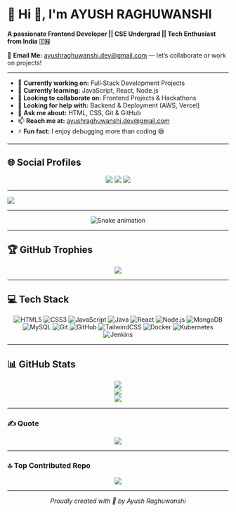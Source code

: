 # 💫 Hi 👋, I'm AYUSH RAGHUWANSHI  
**A passionate Frontend Developer || CSE Undergrad || Tech Enthusiast from India 🇮🇳**

📧 **Email Me:** ayushraghuwanshi.dev@gmail.com — let’s collaborate or work on projects!

<hr>

- 🔭 **Currently working on:** Full‑Stack Development Projects  
- 🌱 **Currently learning:** JavaScript, React, Node.js  
- 👯 **Looking to collaborate on:** Frontend Projects & Hackathons  
- 🤝 **Looking for help with:** Backend & Deployment (AWS, Vercel)  
- 💬 **Ask me about:** HTML, CSS, Git & GitHub  
- 📫 **Reach me at:** ayushraghuwanshi.dev@gmail.com  
- ⚡ **Fun fact:** I enjoy debugging more than coding 😄

<hr>

## 🌐 Social Profiles  
<p align="center">
  <a href="https://linkedin.com/in/ayush-raghuwanshi-dev"><img src="https://img.shields.io/badge/LinkedIn-AYUSH%20RAGHUWANSHI-0077B5?style=for-the-badge&logo=linkedin&logoColor=white" /></a>
  <a href="https://instagram.com/_aayush_raghuwanshi_"><img src="https://img.shields.io/badge/Instagram-_aayush_raghuwanshi_-E4405F?style=for-the-badge&logo=instagram&logoColor=white" /></a>
  <a href="https://leetcode.com/ayush_raghuwanshii"><img src="https://img.shields.io/badge/LeetCode-Ayush-orange?style=for-the-badge&logo=leetcode&logoColor=white" /></a>
</p>

<hr>

[![](https://visitcount.itsvg.in/api?id=ayush-raghuwanshi-dev&icon=0&color=4)](https://visitcount.itsvg.in)

<hr>

<!-- Snake Game Animation -->  
<div align="center">  
  <img src="https://profile-readme-generator.com/assets/snake.svg" alt="Snake animation" />  
</div>

<hr>

## 🏆 GitHub Trophies  
<p align="center">
  <img src="https://github-profile-trophy.vercel.app/?username=ayush-raghuwanshi-dev&theme=radical&no-bg=false&margin-w=4" />
</p>

<hr>

## 💻 Tech Stack  
<p align="center">
  <img alt="HTML5" src="https://img.shields.io/badge/html5-%23E34F26.svg?style=for-the-badge&logo=html5&logoColor=white">
  <img alt="CSS3" src="https://img.shields.io/badge/css3-%231572B6.svg?style=for-the-badge&logo=css3&logoColor=white">
  <img alt="JavaScript" src="https://img.shields.io/badge/javascript-%23F7DF1E.svg?style=for-the-badge&logo=javascript&logoColor=black">
  <img alt="Java" src="https://img.shields.io/badge/java-%23ED8B00.svg?style=for-the-badge&logo=openjdk&logoColor=white">
  <img alt="React" src="https://img.shields.io/badge/react-%2361DAFB.svg?style=for-the-badge&logo=react&logoColor=black">
  <img alt="Node.js" src="https://img.shields.io/badge/node.js-%23339933.svg?style=for-the-badge&logo=node.js&logoColor=white">
  <img alt="MongoDB" src="https://img.shields.io/badge/mongodb-%2347A248.svg?style=for-the-badge&logo=mongodb&logoColor=white">
  <img alt="MySQL" src="https://img.shields.io/badge/mysql-%23000f.svg?style=for-the-badge&logo=mysql&logoColor=white">
  <img alt="Git" src="https://img.shields.io/badge/git-%23F05032.svg?style=for-the-badge&logo=git&logoColor=white">
  <img alt="GitHub" src="https://img.shields.io/badge/github-%23121011.svg?style=for-the-badge&logo=github&logoColor=white">
  <img alt="TailwindCSS" src="https://img.shields.io/badge/tailwindcss-%2338B2AC.svg?style=for-the-badge&logo=tailwind-css&logoColor=white">
  <img alt="Docker" src="https://img.shields.io/badge/docker-%230db7ed.svg?style=for-the-badge&logo=docker&logoColor=white">
  <img alt="Kubernetes" src="https://img.shields.io/badge/kubernetes-%23326ce5.svg?style=for-the-badge&logo=kubernetes&logoColor=white">
  <img alt="Jenkins" src="https://img.shields.io/badge/jenkins-%232C5263.svg?style=for-the-badge&logo=jenkins&logoColor=white">
</p>

<hr>

## 📊 GitHub Stats  
<p align="center">
  <img src="https://github-readme-stats.vercel.app/api/top-langs/?username=ayush-raghuwanshi-dev&theme=tokyonight&layout=compact" />
  <br />
  <img src="https://github-readme-stats.vercel.app/api?username=ayush-raghuwanshi-dev&show_icons=true&theme=tokyonight" />
  <br />
  <img src="https://github-readme-streak-stats.herokuapp.com/?user=ayush-raghuwanshi-dev&theme=tokyonight" />
</p>

<hr>

### ✍️ Quote  
<p align="center">
  <img src="https://quotes-github-readme.vercel.app/api?type=horizontal&theme=tokyonight" />
</p>

<hr>

### 🔝 Top Contributed Repo  
<p align="center">
  <img src="https://github-contributor-stats.vercel.app/api?username=ayush-raghuwanshi-dev&limit=5&theme=tokyonight&combine_all_yearly_contributions=true" />
</p>

<hr>

<p align="center">
  <i>Proudly created with 💙 by Ayush Raghuwanshi</i>
</p>
